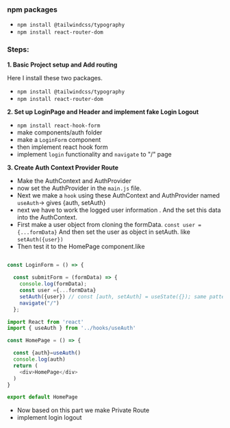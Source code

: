 


### npm packages

- `npm install @tailwindcss/typography`
- `npm install react-router-dom`



### Steps:

**1. Basic Project setup and Add routing**

Here I install these two packages.

- `npm install @tailwindcss/typography`
- `npm install react-router-dom`

**2. Set up LoginPage and Header and implement fake Login Logout**

- `npm install react-hook-form`
- make components/auth folder 
- make a `LoginForm` component
- then implement react hook form 
- implement `login` functionality and `navigate` to "/" page



**3. Create Auth Context Provider Route**

- Make the AuthContext and AuthProvider 
- now set the AuthProvider in the `main.js` file.
- Next we make a `hook` using these AuthContext and AuthProvider named `useAuth`-> gives {auth, setAuth}
- next we have to work the logged user information . And the set this data into the AuthContext.
- First make a user object from cloning the formData. 
 `const user ={...formData}` 
  And then set the user as object in setAuth. like `setAuth({user})`
- Then test it to the HomePage component.like

```javascript

const LoginForm = () => {
 
  const submitForm = (formData) => {
    console.log(formData);
    const user ={...formData}
    setAuth({user}) // const [auth, setAuth] = useState({}); same pattern e update korte hbe setAuth
    navigate("/")
  };

import React from 'react'
import { useAuth } from '../hooks/useAuth'

const HomePage = () => {

  const {auth}=useAuth()
  console.log(auth)
  return (
    <div>HomePage</div>
  )
}

export default HomePage
```

- Now based on this part we make Private Route
- implement login logout 